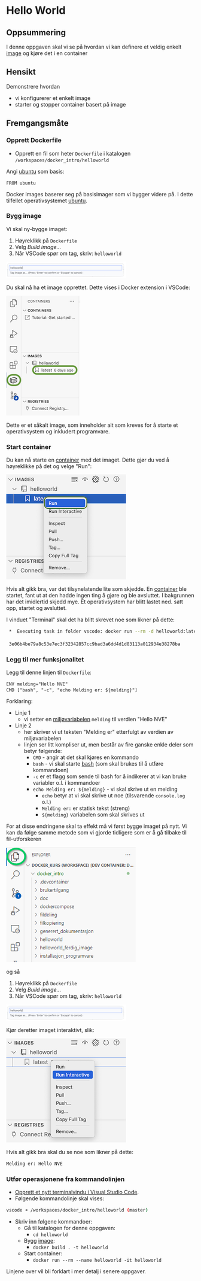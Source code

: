 

# Hello World

## Oppsummering

I denne oppgaven skal vi se på hvordan vi kan definere et veldig enkelt [image](../oss/hvaer_image.md) og kjøre det i en container

## Hensikt

Demonstrere hvordan 

- vi konfigurerer et enkelt image
- starter og stopper container basert på image

## Fremgangsmåte

### Opprett Dockerfile

- Opprett en fil som heter `Dockerfile` i katalogen `/workspaces/docker_intro/helloworld`


Angi [ubuntu](../oss/hvaer_ubuntu.md) som basis:

```
FROM ubuntu
```

Docker images baserer seg på basisimager som vi bygger videre på. I dette tilfellet operativsystemet [ubuntu](../oss/hvaer_ubuntu.md).

### Bygg image


Vi skal ny-bygge imaget:

1. Høyreklikk på `Dockerfile`
1. Velg *Build image...*
1. Når VSCode spør om tag, skriv: `helloworld`

![tag](./resources/tag.png)

Du skal nå ha et image opprettet. Dette vises i Docker extension i VSCode:

![](./resources/helloworldimage.png)

Dette er et såkalt image, som inneholder alt som kreves for å starte et operativsystem og inkludert programvare.

### Start container

Du kan nå starte en [container](../oss/hvaer_container.md) med det imaget. Dette gjør du ved å høyreklikke på det og velge "Run":

![](./resources/run.png)

Hvis alt gikk bra, var det tilsynelatende lite som skjedde. En [container](../oss/hvaer_container.md) ble startet, fant ut at den hadde ingen ting å gjøre og ble avsluttet. I bakgrunnen har det imidlertid skjedd mye. Et operativsystem har blitt lastet ned. satt opp, startet og avsluttet.

I vinduet "Terminal" skal det ha blitt skrevet noe som likner på dette:

```bash
 *  Executing task in folder vscode: docker run --rm -d helloworld:latest 

 3e06b4be79a8c53e7ec3f32342857cc9bad3a6dd4d1d83113a012934e38278ba
```

### Legg til mer funksjonalitet

Legg til denne linjen til `Dockerfile`:

```
ENV melding="Hello NVE"
CMD ["bash", "-c", "echo Melding er: ${melding}"]
```

Forklaring:

- Linje 1
    - vi setter en [miljøvariabelen](../oss/hvaer_miljovariabel.md) `melding` til verdien "Hello NVE"
- Linje 2
    - her skriver vi ut teksten "Melding er" etterfulgt av verdien av miljøvariabelen
    - linjen ser litt kompliser ut, men består av fire ganske enkle deler som betyr følgende:
        - `CMD` - angir at det skal kjøres en kommando
        - `bash` - vi skal starte [bash](../oss/hvaer_bash.md) (som skal brukes til å utføre kommandoen)
        - `-c` er et flagg som sende til bash for å indikerer at vi kan bruke variabler o.l. i kommandoer
        - `echo Melding er: ${melding}`  - vi skal skrive ut en melding
	        - `echo` betyr at vi skal skrive ut noe (tilsvarende `console.log` o.l.)
	        - `Melding er:` er statisk tekst (streng)
	        - `${melding}` variabelen som skal skrives ut

For at disse endringene skal ta effekt må vi først bygge imaget på nytt. Vi kan da følge samme metode som vi gjorde tidligere som er å gå tilbake til fil-utforskeren

![explorer](./resources/explorer.png)

og så

1. Høyreklikk på `Dockerfile`
2. Velg *Build image...*
3. Når VSCode spør om tag, skriv: `helloworld`

![tag](./resources/tag.png)

Kjør deretter imaget interaktivt, slik:

![](./resources/runinteractive.png)

Hvis alt gikk bra skal du se noe som likner på dette:

```bash
Melding er: Hello NVE
```

### Utfør operasjonene fra kommandolinjen

- [Opprett et nytt terminalvindu i Visual Studio Code](../oss/ny_terminal.md).
- Følgende kommandolinje skal vises:

```bash
vscode ➜ /workspaces/docker_intro/helloworld (master)
```

- Skriv inn følgene kommandoer:
    - Gå til katalogen for denne oppgaven:
        - `cd helloworld`
    - Bygg [image](../oss/hvaer_image.md):
        - `docker build . -t helloworld`
    - Start container:
        - `docker run --rm --name helloworld -it helloworld`

Linjene over vil bli forklart i mer detalj i senere oppgaver.

